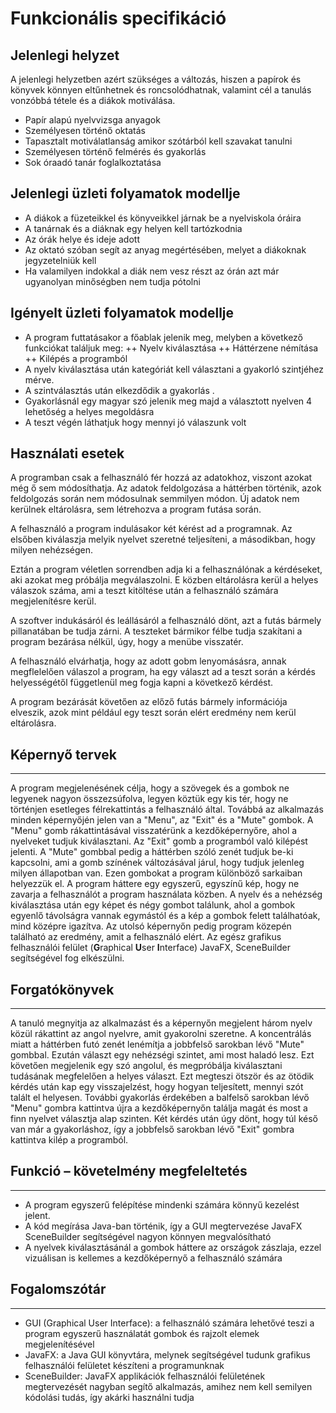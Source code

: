 Funkcionális specifikáció
=========================
## Jelenlegi helyzet

A jelenlegi helyzetben azért szükséges a változás, hiszen a papírok és könyvek könnyen eltűnhetnek és roncsolódhatnak, valamint cél a tanulás vonzóbbá tétele és a diákok motiválása.

+ Papír alapú nyelvvizsga anyagok
+ Személyesen történő oktatás
+ Tapasztalt motiválatlanság amikor szótárból kell szavakat tanulni
+ Személyesen történő felmérés és gyakorlás
+ Sok óraadó tanár foglalkoztatása

## Jelenlegi üzleti folyamatok modellje

+ A diákok a füzeteikkel és könyveikkel járnak be a nyelviskola óráira 
+ A tanárnak és a diáknak egy helyen kell tartózkodnia
+ Az órák helye és ideje adott 
+ Az oktató szóban segít az anyag megértésében, melyet a diákoknak jegyzetelniük kell
+ Ha valamilyen indokkal a diák nem vesz részt az órán azt már ugyanolyan minőségben nem tudja pótolni

## Igényelt üzleti folyamatok modellje
+ A program futtatásakor a főablak jelenik meg, melyben a következő funkciókat találjuk meg:
++ Nyelv kiválasztása
++ Háttérzene némítása
++ Kilépés a programból
+ A nyelv kiválasztása után kategóriát kell választani a gyakorló szintjéhez mérve.
+ A szintválasztás után elkezdődik a gyakorlás .
+ Gyakorlásnál egy magyar szó jelenik meg majd a választott nyelven 4 lehetőség a helyes megoldásra
+ A teszt végén láthatjuk hogy mennyi jó válaszunk volt

## Használati esetek

A programban csak a felhasználó fér hozzá az adatokhoz, viszont azokat még ő sem módosíthatja. Az adatok feldolgozása a háttérben történik, azok feldolgozás során nem módosulnak semmilyen módon. Új adatok nem kerülnek eltárolásra, sem létrehozva a program futása során.

A felhasználó a program indulásakor két kérést ad a programnak. Az elsőben kiválaszja melyik nyelvet szeretné teljesíteni, a másodikban, hogy milyen nehézségen.

Eztán a program véletlen sorrendben adja ki a felhasználónak a kérdéseket, aki azokat meg próbálja megválaszolni. E közben eltárolásra kerül a helyes válaszok száma, ami a teszt kitöltése után a felhasználó számára megjelenítésre kerül.

A szoftver indukásáról és leállásáról a felhasználó dönt, azt a futás bármely pillanatában be tudja zárni. A teszteket bármikor félbe tudja szakítani a program bezárása nélkül, úgy, hogy a menübe visszatér.

A felhasználó elvárhatja, hogy az adott gobm lenyomásásra, annak megflelelően válaszol a program, ha egy választ ad a teszt során a kérdés helyességétől függetlenül meg fogja kapni a következő kérdést.

A program bezárását követően az előző futás bármely információja elveszik, azok mint például egy teszt során elért eredmény nem kerül eltárolásra.

## Képernyő tervek
------------------------------
A program megjelenésének célja, hogy a szövegek és a gombok ne legyenek nagyon összezsúfolva, legyen köztük egy kis tér, hogy ne történjen esetleges félrekattintás a felhasználó által. Továbbá az alkalmazás minden képernyőjén jelen van a "Menu", az "Exit" és a "Mute" gombok. A "Menu" gomb rákattintásával visszatérünk a kezdőképernyőre, ahol a nyelveket tudjuk kiválasztani. Az "Exit" gomb a programból való kilépést jelenti. A "Mute" gombbal pedig a háttérben szóló zenét tudjuk be-ki kapcsolni, ami a gomb színének változásával járul, hogy tudjuk jelenleg milyen állapotban van. Ezen gombokat a program különböző sarkaiban helyezzük el. A program háttere egy egyszerű, egyszínű kép, hogy ne zavarja a felhasználót a program használata közben. A nyelv és a nehézség kiválasztása után egy képet és négy gombot találunk, ahol a gombok egyenlő távolságra vannak egymástól és a kép a gombok felett találhatóak, mind középre igazítva. Az utolsó képernyőn pedig program közepén található az eredmény, amit a felhasználó elért. Az egész grafikus felhasználói felület (**G**raphical **U**ser **I**nterface) JavaFX, SceneBuilder segítségével fog elkészülni.

## Forgatókönyvek
------------------------------
A tanuló megnyitja az alkalmazást és a képernyőn megjelent három nyelv közül rákattint az angol nyelvre, amit gyakorolni szeretne. A koncentrálás miatt a háttérben futó zenét lenémítja a jobbfelső sarokban lévő "Mute" gombbal. Ezután választ egy nehézségi szintet, ami most haladó lesz. Ezt követően megjelenik egy szó angolul, és megpróbálja kiválasztani tudásának megfelelően a helyes választ. Ezt megteszi ötször és az ötödik kérdés után kap egy visszajelzést, hogy hogyan teljesített, mennyi szót talált el helyesen. További gyakorlás érdekében a balfelső sarokban lévő "Menu" gombra kattintva újra a kezdőképernyőn találja magát és most a finn nyelvet választja alap szinten. Két kérdés után úgy dönt, hogy túl késő van már a gyakorláshoz, így a jobbfelső sarokban lévő "Exit" gombra kattintva kilép a programból.

## Funkció – követelmény megfeleltetés
------------------------------
- A program egyszerű felépítése mindenki számára könnyű kezelést jelent.
- A kód megírása Java-ban történik, így a GUI megtervezése JavaFX SceneBuilder segítségével nagyon könnyen megvalósítható
- A nyelvek kiválasztásánál a gombok háttere az országok zászlaja, ezzel vizuálisan is kellemes a kezdőképernyő a felhasználó számára

## Fogalomszótár
------------------------------
* GUI (Graphical User Interface): a felhasználó számára lehetővé teszi a program egyszerű használatát gombok és rajzolt elemek megjelenítésével
* JavaFX: a Java GUI könyvtára, melynek segítségével tudunk grafikus felhasználói felületet készíteni a programunknak
* SceneBuilder: JavaFX applikációk felhasználói felületének megtervezését nagyban segítő alkalmazás, amihez nem kell semilyen kódolási tudás, így akárki használni tudja
